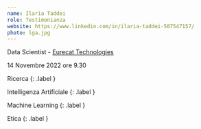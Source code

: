 ```yaml
---
name: Ilaria Taddei
role: Testimonianza
website: https://www.linkedin.com/in/ilaria-taddei-507547157/
photo: lga.jpg
---
```


Data Scientist - [Eurecat Technologies](https://eurecat.org/)


14 Novembre 2022 ore 9.30


Ricerca
{: .label }

Intelligenza Artificiale
{: .label }

Machine Learning
{: .label }

Etica
{: .label }